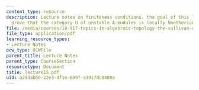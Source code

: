 ```yaml
---
content_type: resource
description: Lecture notes on finiteness conditions. the goal of this lecture is to
  prove that the category U of unstable A-modules is locally Noetherian.
file: /media/courses/18-917-topics-in-algebraic-topology-the-sullivan-conjecture-fall-2007/a283ab6022e3df1e8097a3917dc0480a_lecture15.pdf
file_type: application/pdf
learning_resource_types:
- Lecture Notes
ocw_type: OCWFile
parent_title: Lecture Notes
parent_type: CourseSection
resourcetype: Document
title: lecture15.pdf
uid: a283ab60-22e3-df1e-8097-a3917dc0480a
---
```

